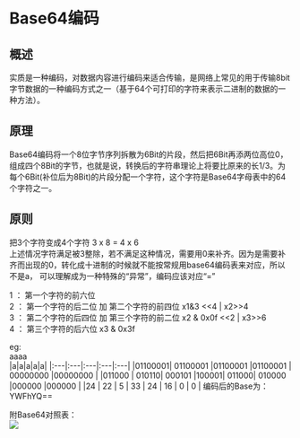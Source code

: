 # Base64编码

## 概述
实质是一种编码，对数据内容进行编码来适合传输，是网络上常见的用于传输8bit字节数据的一种编码方式之一（基于64个可打印的字符来表示二进制的数据的一种方法）。

## 原理
Base64编码将一个8位字节序列拆散为6Bit的片段，然后把6Bit再添两位高位0，组成四个8Bit的字节，也就是说，转换后的字符串理论上将要比原来的长1/3。为每个6Bit(补位后为8Bit)的片段分配一个字符，这个字符是Base64字母表中的64个字符之一。

## 原则
把3个字符变成4个字符    3 x 8 = 4 x 6  
上述情况字符满足被3整除，若不满足这种情况，需要用0来补齐。因为是需要补齐而出现的0，转化成十进制的时候就不能按常规用base64编码表来对应，所以不是a， 可以理解成为一种特殊的“异常”，编码应该对应“=”  
  
1 ：  第一个字符的前六位   
2 ：  第一个字符的后二位  加  第二个字符的前四位  x1&3   <<4      |   x2>>4  
3 ：  第二个字符的后四位  加 第三个字符的前二位  x2 & 0x0f <<2    |   x3>>6  
4 ：  第三个字符的后六位          x3 & 0x3f

eg:  
aaaa  
|a|a|a|a|a|
|:---|:---|:---|:---|:---|
|01100001| 01100001 |01100001 |01100001 |    00000000 |00000000  |
|011000 | 010110| 000101 |100001| 011000| 010000 |000000 |000000  |
|24    |    22   |    5    |    33    |    24   |   16  |  0    |  0  |
编码后的Base为：YWFhYQ==

附Base64对照表：  
<img src="/Base64.png"/>
